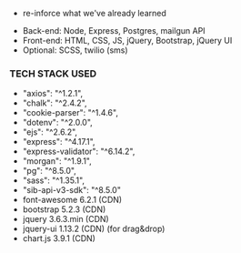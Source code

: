 * re-inforce what we've already learned
- Back-end: Node, Express, Postgres, mailgun API
- Front-end: HTML, CSS, JS, jQuery, Bootstrap, jQuery UI
- Optional: SCSS, twilio (sms)

### TECH STACK USED ###
* "axios": "^1.2.1",
* "chalk": "^2.4.2",
* "cookie-parser": "^1.4.6",
* "dotenv": "^2.0.0",
* "ejs": "^2.6.2",
* "express": "^4.17.1",
* "express-validator": "^6.14.2",
* "morgan": "^1.9.1",
* "pg": "^8.5.0",
* "sass": "^1.35.1",
* "sib-api-v3-sdk": "^8.5.0"
* font-awesome 6.2.1 (CDN)
* bootstrap 5.2.3 (CDN)
* jquery 3.6.3.min (CDN)
* jquery-ui 1.13.2 (CDN) (for drag&drop)
* chart.js 3.9.1 (CDN)
